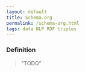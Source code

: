```yaml
---
layout: default
title: Schema.org
permalink: /schema-org.html
tags: data NLP RDF triples
---
```


### Definition

> "TODO"
